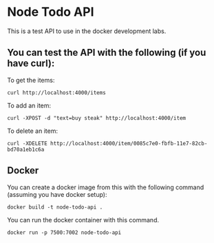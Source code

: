 # Node Todo API

This is a test API to use in the docker development labs.

## You can test the API with the following (if you have curl):

To get the items:

`curl http://localhost:4000/items`

To add an item:

`curl -XPOST -d "text=buy steak" http://localhost:4000/item`

To delete an item:

`curl -XDELETE http://localhost:4000/item/0085c7e0-fbfb-11e7-82cb-bd70a1eb1c6a`

## Docker

You can create a docker image from this with the following command (assuming you have docker setup):

`docker build -t node-todo-api .`

You can run the docker container with this command.

`docker run -p 7500:7002 node-todo-api`
